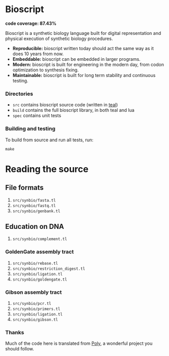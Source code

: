 # Bioscript
__code coverage: 87.43%__

Bioscript is a synthetic biology language built for digital representation and physical execution of synthetic biology procedures.

* __Reproducible:__ bioscript written today should act the same way as it does 10 years from now.
* __Embeddable:__ bioscript can be embedded in larger programs.
* __Modern:__ bioscript is built for engineering in the modern day, from codon optimization to synthesis fixing.
* __Maintainable:__ bioscript is built for long term stability and continuous testing.

### Directories
* `src` contains bioscript source code (written in [teal](https://github.com/teal-language))
* `build` contains the full bioscript library, in both teal and lua
* `spec` contains unit tests

### Building and testing
To build from source and run all tests, run:
```
make
```

# Reading the source

## File formats
1. `src/synbio/fasta.tl`
2. `src/synbio/fastq.tl`
3. `src/synbio/genbank.tl`

## Education on DNA
1. `src/synbio/complement.tl`

### GoldenGate assembly tract
1. `src/synbio/rebase.tl`
2. `src/synbio/restriction_digest.tl`
3. `src/synbio/ligation.tl`
4. `src/synbio/goldengate.tl`

### Gibson assembly tract
1. `src/synbio/pcr.tl`
2. `src/synbio/primers.tl`
3. `src/synbio/ligation.tl`
4. `src/synbio/gibson.tl`


### Thanks
Much of the code here is translated from [Poly](https://github.com/TimothyStiles/poly), a wonderful project you should follow.
